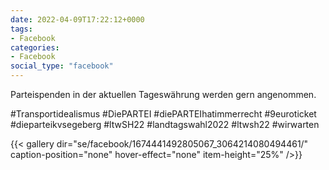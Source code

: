 ```yaml
---
date: 2022-04-09T17:22:12+0000
tags:
- Facebook
categories:
- Facebook
social_type: "facebook"
---
```


Parteispenden in der aktuellen Tageswährung werden gern angenommen.  
  
#Transportidealismus #DiePARTEI #diePARTEIhatimmerrecht #9euroticket #dieparteikvsegeberg #ltwSH22 #landtagswahl2022 #ltwsh22 #wirwarten


{{< gallery dir="se/facebook/1674441492805067_3064214080494461/" caption-position="none" hover-effect="none" item-height="25%" />}}

